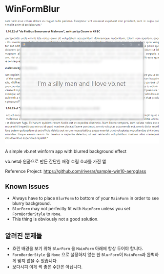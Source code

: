 # WinFormBlur
![image](image.png)

A simple vb.net winform app with blurred background effect

vb.net과 윈폼으로 만든 간단한 배경 흐림 효과를 가진 앱


Reference Project: https://github.com/riverar/sample-win10-aeroglass

## Known Issues
- Always have to place ``BlurForm`` to bottom of your ``MainForm`` in order to see blurry background.
- ``BlurForm`` may not perfectly fit with ``MainForm`` unless you set ``FormBorderStyle`` to ``None``.
- This thing is obviously not a good solution.

## 알려진 문제들
- 흐린 배경을 보기 위해 ``BlurForm`` 을 ``MainForm`` 아래에 항상 두어야 합니다.
- ``FormBorderStyle`` 을 ``None`` 으로 설정하지 않는 한 ``BlurForm``이 ``MainForm``과 완벽하게 맞지 않을 수 있습니다.
- 보다시피 이게 썩 좋은 수단은 아닙니다.
